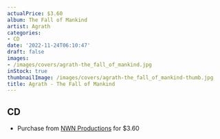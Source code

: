 ```yaml
---
actualPrice: $3.60
album: The Fall of Mankind
artist: Agrath
categories:
- CD
date: '2022-11-24T06:10:47'
draft: false
images:
- /images/covers/agrath-the_fall_of_mankind.jpg
inStock: true
thumbnailImage: /images/covers/agrath-the_fall_of_mankind-thumb.jpg
title: Agrath - The Fall of Mankind
---
```


## CD
* Purchase from [NWN Productions](http://shop.nwnprod.com/index.php?route=product/product&path=93&product_id=1170&sort=pd.name&order=ASC) for $3.60
